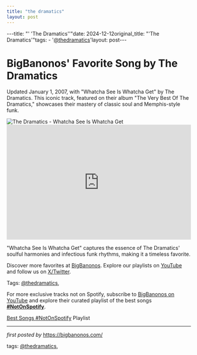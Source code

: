 ```yaml
---
title: "the dramatics"
layout: post
---
```

---title: "' 'The Dramatics''"date: 2024-12-12original_title: "'The Dramatics'"tags:  - '[@thedramatics](/tags/thedramatics/)'layout: post---<!-- Post Title --><h1 >BigBanonos' Favorite Song by The Dramatics</h1> <!-- Introductory Text --><p >Updated January 1, 2007, with "Whatcha See Is Whatcha Get" by The Dramatics. This iconic track, featured on their album "The Very Best Of The Dramatics," showcases their mastery of classic soul and Memphis-style funk.</p> <!-- Featured Image --><div > <img src="https://upload.wikimedia.org/wikipedia/en/thumb/b/b8/Dramatics_-_Whatcha_See_Is_Whatcha_Get_album_cover.jpg/220px-Dramatics_-_Whatcha_See_Is_Whatcha_Get_album_cover.jpg" alt="The Dramatics - Whatcha See Is Whatcha Get" /></div> <!-- YouTube Video Embed --><div > <iframe width="100%" height="315" src="https://www.youtube.com/embed/PgG6SU8L-dI" title="The Dramatics - Whatcha See is Whatcha Get (Official Audio)" frameborder="0" allow="accelerometer; autoplay; clipboard-write; encrypted-media; gyroscope; picture-in-picture; web-share" referrerpolicy="strict-origin-when-cross-origin" allowfullscreen></iframe></div> <!-- Song Information --><div > <p>"Whatcha See Is Whatcha Get" captures the essence of The Dramatics' soulful harmonies and infectious funk rhythms, making it a timeless favorite.</p></div> <!-- Footer Links --><div > <p>Discover more favorites at <a href="https://bigbanonos.com/" target="_blank">BigBanonos</a>. Explore our playlists on <a href="https://www.youtube.com/[@BigBanonos](/tags/BigBanonos/)" target="_blank">YouTube</a> and follow us on <a href="https://x.com/bigbanonos" target="_blank">X/Twitter</a>.</p></div> <!-- Tags --><p >Tags: [@thedramatics](/tags/thedramatics/),</p><!--Subscribe and Playlist Links--><div>    <p>For more exclusive tracks not on Spotify, subscribe to <a href="https://www.youtube.com/[@BigBanonos](/tags/BigBanonos/)" target="_blank">BigBanonos on YouTube</a> and explore their curated playlist of the best songs <strong>[#NotOnSpotify](/tags/NotOnSpotify/)</strong>.</p>    <p><a href="https://www.youtube.com/playlist?list=PLtuNtuTatqI0kFahUCbtbfenC_ET5O_tr" target="_blank">Best Songs [#NotOnSpotify](/tags/NotOnSpotify/) Playlist<br /></a></p></div><hr /><p><em>first posted by</em> <a href="https://bigbanonos.com/" rel="noopener" target="_new">https://bigbanonos.com/</a></p><p>tags: [@thedramatics](/tags/thedramatics/),</p>